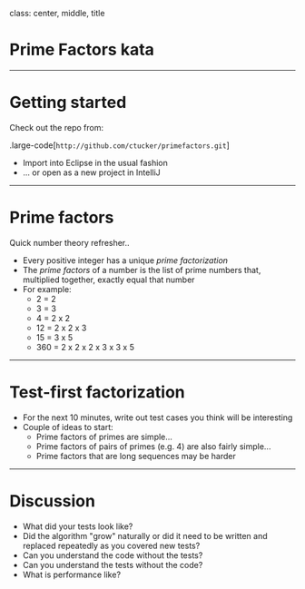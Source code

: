 class: center, middle, title

# Prime Factors kata

---

# Getting started

Check out the repo from:

.large-code[`http://github.com/ctucker/primefactors.git`]

* Import into Eclipse in the usual fashion
* ... or open as a new project in IntelliJ

---

# Prime factors

Quick number theory refresher..

* Every positive integer has a unique *prime factorization*
* The *prime factors* of a number is the list of prime numbers that,
  multiplied together, exactly equal that number
* For example:
  * 2 = 2
  * 3 = 3
  * 4 = 2 x 2
  * 12 = 2 x 2 x 3
  * 15 = 3 x 5
  * 360 = 2 x 2 x 2 x 3 x 3 x 5

---

# Test-first factorization

* For the next 10 minutes, write out test cases you think will be
  interesting
* Couple of ideas to start:
  * Prime factors of primes are simple...
  * Prime factors of pairs of primes (e.g. 4) are also fairly
    simple...
  * Prime factors that are long sequences may be harder

---

# Discussion

* What did your tests look like?
* Did the algorithm "grow" naturally or did it need to be written and replaced
  repeatedly as you covered new tests?
* Can you understand the code without the tests?
* Can you understand the tests without the code?
* What is performance like?
  
